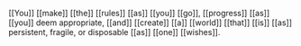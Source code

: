 [[You]] [[make]] [[the]] [[rules]] [[as]] [[you]] [[go]], [[progress]] [[as]] [[you]] deem appropriate, [[and]] [[create]] [[a]] [[world]] [[that]] [[is]] [[as]] persistent, fragile, or disposable [[as]] [[one]] [[wishes]].